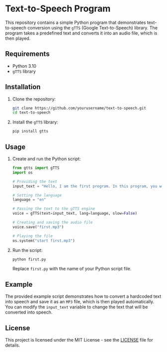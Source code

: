 # Text-to-Speech Program

This repository contains a simple Python program that demonstrates text-to-speech conversion using the `gTTS` (Google Text-to-Speech) library. The program takes a predefined text and converts it into an audio file, which is then played.

## Requirements

- Python 3.10
- `gTTS` library

## Installation

1. Clone the repository:
    ```sh
    git clone https://github.com/yourusername/text-to-speech.git
    cd text-to-speech
    ```

2. Install the `gTTS` library:
    ```sh
    pip install gtts
    ```

## Usage

1. Create and run the Python script:

    ```python
    from gtts import gTTS
    import os

    # Providing the text
    input_text = "Hello, I am the first program. In this program, you will convert the text within this program into speech. In the second program, you will convert the text from a .txt file into speech."

    # Setting the language
    language = "en"

    # Passing the text to the gTTS engine
    voice = gTTS(text=input_text, lang=language, slow=False)

    # Creating and saving the audio file
    voice.save("first.mp3")

    # Playing the file
    os.system("start first.mp3")
    ```

2. Run the script:
    ```sh
    python first.py
    ```

    Replace `first.py` with the name of your Python script file.

## Example

The provided example script demonstrates how to convert a hardcoded text into speech and save it as an `MP3` file, which is then played automatically. You can modify the `input_text` variable to change the text that will be converted into speech.

## License

This project is licensed under the MIT License - see the [LICENSE](LICENSE) file for details.
